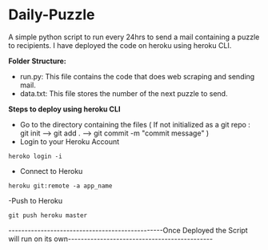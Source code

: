 # Daily-Puzzle
A simple python script to run every 24hrs to send a mail containing a puzzle to recipients.
I have deployed the code on heroku using heroku CLI.


**Folder Structure:**
- run.py: This file contains the code that does web scraping and sending mail.
- data.txt: This file stores the number of the next puzzle to send.

**Steps to deploy using heroku CLI**
- Go to the directory containing the files ( If not initialized as a git repo : git init --> git add . --> git commit -m "commit message" )
- Login to your Heroku Account
```
heroko login -i
```
- Connect to Heroku
```
heroku git:remote -a app_name
```
-Push to Heroku 
```
git push heroku master
```
------------------------------------------------Once Deployed the Script will run on its own---------------------------------------------

